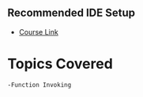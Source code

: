## Recommended IDE Setup

- [Course Link](https://https://learnwith.polashmahmud.com/series/the-vue-3-composition-api/)

# Topics Covered

    -Function Invoking
